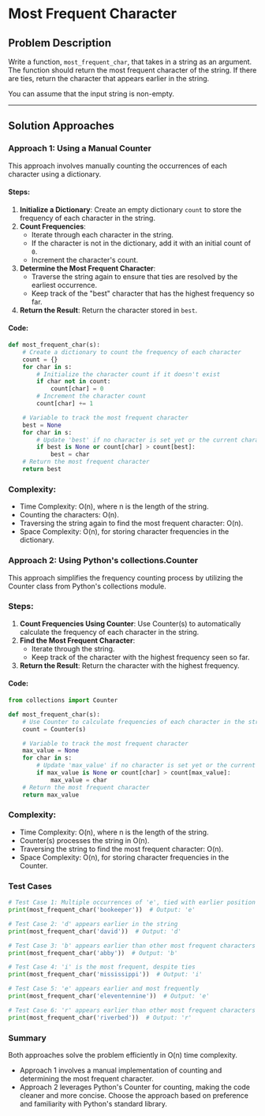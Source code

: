 # Most Frequent Character

## Problem Description
Write a function, `most_frequent_char`, that takes in a string as an argument. The function should return the most frequent character of the string. If there are ties, return the character that appears earlier in the string.

You can assume that the input string is non-empty.

---

## Solution Approaches

### Approach 1: Using a Manual Counter
This approach involves manually counting the occurrences of each character using a dictionary.

#### Steps:
1. **Initialize a Dictionary**: Create an empty dictionary `count` to store the frequency of each character in the string.
2. **Count Frequencies**:
   - Iterate through each character in the string.
   - If the character is not in the dictionary, add it with an initial count of `0`.
   - Increment the character's count.
3. **Determine the Most Frequent Character**:
   - Traverse the string again to ensure that ties are resolved by the earliest occurrence.
   - Keep track of the "best" character that has the highest frequency so far.
4. **Return the Result**: Return the character stored in `best`.

#### Code:
```python
def most_frequent_char(s):
    # Create a dictionary to count the frequency of each character
    count = {}
    for char in s:
        # Initialize the character count if it doesn't exist
        if char not in count:
            count[char] = 0
        # Increment the character count
        count[char] += 1

    # Variable to track the most frequent character
    best = None
    for char in s:
        # Update 'best' if no character is set yet or the current character is more frequent
        if best is None or count[char] > count[best]:
            best = char
    # Return the most frequent character
    return best
```
### Complexity:
  * Time Complexity: O(n), where n is the length of the string.
  * Counting the characters: O(n).
  * Traversing the string again to find the most frequent character: O(n).
  * Space Complexity: O(n), for storing character frequencies in the dictionary.


### Approach 2: Using Python's collections.Counter
This approach simplifies the frequency counting process by utilizing the Counter class from Python's collections module.

### Steps:
1. **Count Frequencies Using Counter**: Use Counter(s) to automatically calculate the frequency of each character in the string.
2. **Find the Most Frequent Character**:
    * Iterate through the string.
    * Keep track of the character with the highest frequency seen so far.
3. **Return the Result**: Return the character with the highest frequency.
 
#### Code:
```python
from collections import Counter

def most_frequent_char(s):
    # Use Counter to calculate frequencies of each character in the string
    count = Counter(s)

    # Variable to track the most frequent character
    max_value = None
    for char in s:
        # Update 'max_value' if no character is set yet or the current character is more frequent
        if max_value is None or count[char] > count[max_value]:
            max_value = char
    # Return the most frequent character
    return max_value
```
### Complexity:
  * Time Complexity: O(n), where n is the length of the string.
  * Counter(s) processes the string in O(n).
  * Traversing the string to find the most frequent character: O(n).
  * Space Complexity: O(n), for storing character frequencies in the Counter.

### Test Cases
``` python
# Test Case 1: Multiple occurrences of 'e', tied with earlier position
print(most_frequent_char('bookeeper'))  # Output: 'e'

# Test Case 2: 'd' appears earlier in the string
print(most_frequent_char('david'))  # Output: 'd'

# Test Case 3: 'b' appears earlier than other most frequent characters
print(most_frequent_char('abby'))  # Output: 'b'

# Test Case 4: 'i' is the most frequent, despite ties
print(most_frequent_char('mississippi'))  # Output: 'i'

# Test Case 5: 'e' appears earlier and most frequently
print(most_frequent_char('eleventennine'))  # Output: 'e'

# Test Case 6: 'r' appears earlier than other most frequent characters
print(most_frequent_char('riverbed'))  # Output: 'r'
```

### Summary
Both approaches solve the problem efficiently in O(n) time complexity.

  * Approach 1 involves a manual implementation of counting and determining the most frequent character.
  * Approach 2 leverages Python's Counter for counting, making the code cleaner and more concise. Choose the approach based on preference and familiarity with Python's standard library.